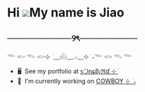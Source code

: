 Hi ![](https://user-images.githubusercontent.com/18350557/176309783-0785949b-9127-417c-8b55-ab5a4333674e.gif)My name is Jiao
============================================================================================================================

──────────୨ৎ─────────
---------------------

𓆝 𓆟 𓆞 𓆟⊹ ࣪ ﹏𓊝﹏𓂁﹏⊹ ࣪ ˖𓆝 𓆟 𓆞 𓆝

* 🖥️  See my portfolio at [ꜱ❍ղɕβ¡ℜɗ ⊹ ࣪](http://www.google.com/url?sa=i&url=https%3A%2F%2Fwww.hoyolab.com%2Farticle%2F28391764&psig=AOvVaw0H4fTncyJJtJ-Tq1MpdIg-&ust=1748056667783000&source=images&cd=vfe&opi=89978449&ved=0CBMQjRxqFwoTCPD46dvQuI0DFQAAAAAdAAAAABAE)
* 🚀  I'm currently working on [COWBOY ⊹ ࣪ ˖](http://www.google.com/url?sa=i&url=https%3A%2F%2Ftenor.com%2Fview%2Fboothill-hsr-honkai-star-rail-mewing-meme-gif-3662673257575903569&psig=AOvVaw1gMVlsyzFLlCuyFSmy2YKh&ust=1748057116508000&source=images&cd=vfe&opi=89978449&ved=0CBMQjRxqFwoTCOC8267SuI0DFQAAAAAdAAAAABBu)
